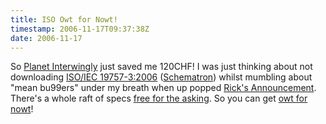 ```yaml
---
title: ISO Owt for Nowt!
timestamp: 2006-11-17T09:37:38Z
date: 2006-11-17
---
```


<p>So <a href="http://planet.intertwingly.net/">Planet Interwingly</a> just saved me 120CHF! I was just thinking about not downloading <a href="http://www.iso.org/iso/en/CatalogueDetailPage.CatalogueDetail?CSNUMBER=40833&ICS1=35&ICS2=240&ICS3=30">
	ISO/IEC 19757-3:2006</a> (<a href="http://www.schematron.org">Schematron</a>) whilst mumbling about "mean bu99ers" under my breath when up popped <a href="http://www.oreillynet.com/xml/blog/2006/11/iso_standards_for_schematron_r.html?CMP=OTC-TY3388567169&ATT=ISO+Standards+for+Schematron+RELAX+NG+NVDL+now+available+free">Rick's Announcement</a>. There's a whole raft of specs <a href="http://isotc.iso.org/livelink/livelink/fetch/2000/2489/Ittf_Home/PubliclyAvailableStandards.htm">free for the asking</a>. So you can get <a href="http://en.wikipedia.org/wiki/Yorkshire_colloquialisms#Phrases">owt for nowt</a>!</p>
